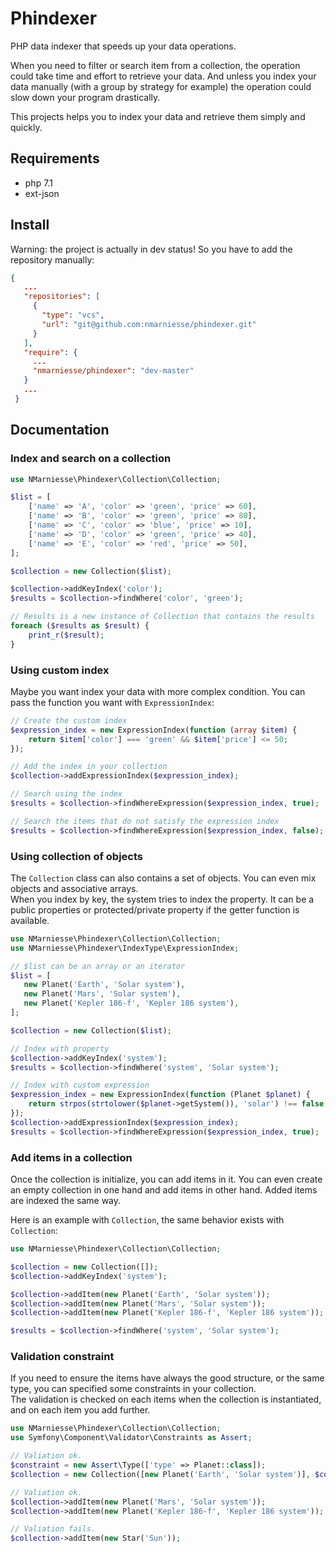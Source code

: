 # Phindexer

PHP data indexer that speeds up your data operations.  

When you need to filter or search item from a collection, the operation could take time and effort to
retrieve your data. And unless you index your data manually (with a group by strategy for example) the 
operation could slow down your program drastically.  

This projects helps you to index your data and retrieve them simply and quickly.  


## Requirements

- php 7.1
- ext-json


## Install

Warning: the project is actually in dev status! So you have to add the repository manually:

```json
{
   ...
   "repositories": [
     {
       "type": "vcs",
       "url": "git@github.com:nmarniesse/phindexer.git"
     }
   ],
   "require": {
     ...
     "nmarniesse/phindexer": "dev-master"
   }
   ...
 }
```


## Documentation

### Index and search on a collection

```php
use NMarniesse\Phindexer\Collection\Collection;

$list = [
    ['name' => 'A', 'color' => 'green', 'price' => 60],
    ['name' => 'B', 'color' => 'green', 'price' => 80],
    ['name' => 'C', 'color' => 'blue', 'price' => 10],
    ['name' => 'D', 'color' => 'green', 'price' => 40],
    ['name' => 'E', 'color' => 'red', 'price' => 50],
];

$collection = new Collection($list);

$collection->addKeyIndex('color');
$results = $collection->findWhere('color', 'green');

// Results is a new instance of Collection that contains the results
foreach ($results as $result) {
    print_r($result);
}
```


### Using custom index

Maybe you want index your data with more complex condition. You can pass the function you want with
`ExpressionIndex`:

```php
// Create the custom index
$expression_index = new ExpressionIndex(function (array $item) {
    return $item['color'] === 'green' && $item['price'] <= 50;
});

// Add the index in your collection
$collection->addExpressionIndex($expression_index);

// Search using the index
$results = $collection->findWhereExpression($expression_index, true);

// Search the items that do not satisfy the expression index
$results = $collection->findWhereExpression($expression_index, false);
```


### Using collection of objects


The `Collection` class can also contains a set of objects. You can even mix objects and associative arrays.  
When you index by key, the system tries to index the property. It can be a public properties or protected/private
property if the getter function is available.  

```php
use NMarniesse\Phindexer\Collection\Collection;
use NMarniesse\Phindexer\IndexType\ExpressionIndex;

// $list can be an array or an iterator
$list = [
   new Planet('Earth', 'Solar system'),
   new Planet('Mars', 'Solar system'),
   new Planet('Kepler 186-f', 'Kepler 186 system'),
];

$collection = new Collection($list);

// Index with property
$collection->addKeyIndex('system');
$results = $collection->findWhere('system', 'Solar system');

// Index with custom expression
$expression_index = new ExpressionIndex(function (Planet $planet) {
    return strpos(strtolower($planet->getSystem()), 'solar') !== false;
});
$collection->addExpressionIndex($expression_index);
$results = $collection->findWhereExpression($expression_index, true);
```


### Add items in a collection

Once the collection is initialize, you can add items in it. You can even create an empty collection
in one hand and add items in other hand. Added items are indexed the same way.   

Here is an example with `Collection`, the same behavior exists with `Collection`:

```php
use NMarniesse\Phindexer\Collection\Collection;

$collection = new Collection([]);
$collection->addKeyIndex('system');

$collection->addItem(new Planet('Earth', 'Solar system'));
$collection->addItem(new Planet('Mars', 'Solar system'));
$collection->addItem(new Planet('Kepler 186-f', 'Kepler 186 system'));

$results = $collection->findWhere('system', 'Solar system');
```


### Validation constraint

If you need to ensure the items have always the good structure, or the same type, you can specified some constraints
in your collection.  
The validation is checked on each items when the collection is instantiated, and on each item you add further.

```php
use NMarniesse\Phindexer\Collection\Collection;
use Symfony\Component\Validator\Constraints as Assert;

// Valiation ok.
$constraint = new Assert\Type(['type' => Planet::class]);
$collection = new Collection([new Planet('Earth', 'Solar system')], $constraint);

// Valiation ok.
$collection->addItem(new Planet('Mars', 'Solar system'));
$collection->addItem(new Planet('Kepler 186-f', 'Kepler 186 system'));

// Valiation fails.
$collection->addItem(new Star('Sun'));
```
